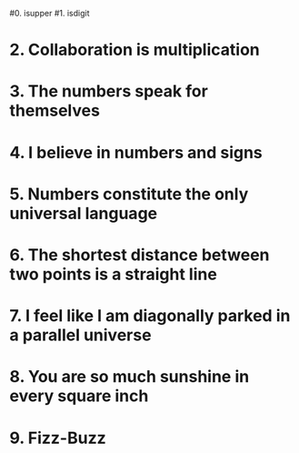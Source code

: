 #0. isupper
#1. isdigit
# 2. Collaboration is multiplication
# 3. The numbers speak for themselves
# 4. I believe in numbers and signs
# 5. Numbers constitute the only universal language
# 6. The shortest distance between two points is a straight line
# 7. I feel like I am diagonally parked in a parallel universe
# 8. You are so much sunshine in every square inch
# 9. Fizz-Buzz
